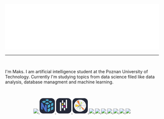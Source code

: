 <a href="https://github.com/Skamlo">
  <img src="hello.svg" width="100%" height="150px" alt="Hi, I'm Maks">
</a>

---
<br/>

I'm Maks. I am artificial intelligence student at the Poznan University of Technology. Currently I'm studying topics from data science filed like data analysis, database managment and machine learning.

<br/>

<p align="center" display="flex" text-decoration="none">
  <a href="https://github.com/Skamlo"> <img src="https://skillicons.dev/icons?i=py" /> </a>
  <a href="https://github.com/Skamlo"> <img src="./icons/Numpy-Dark.svg" height=50px /> </a>
  <a href="https://github.com/Skamlo"> <img src="./icons/Pandas-Dark.svg" height=50px /> </a>
  <a href="https://github.com/Skamlo"> <img src="./icons/Matplotlib-Dark.svg" height=50px /> </a>
  <a href="https://github.com/Skamlo"> <img src="https://skillicons.dev/icons?i=sklearn" /> </a>
  <a href="https://github.com/Skamlo"> <img src="https://skillicons.dev/icons?i=c" /> </a>
  <a href="https://github.com/Skamlo"> <img src="https://skillicons.dev/icons?i=cpp" /> </a>
  <a href="https://github.com/Skamlo"> <img src="https://skillicons.dev/icons?i=postgres" /> </a>
  <a href="https://github.com/Skamlo"> <img src="https://skillicons.dev/icons?i=sqlite" /> </a>
  <a href="https://github.com/Skamlo"> <img src="https://skillicons.dev/icons?i=git" /> </a>
  <a href="https://github.com/Skamlo"> <img src="https://skillicons.dev/icons?i=docker" /> </a>
</p>
